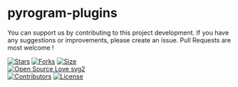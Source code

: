 # pyrogram-plugins

You can support us by contributing to this project development. If you have any suggestions or improvements, please create an issue. Pull Requests are most welcome !

[![Stars](https://img.shields.io/github/stars/VysakhTG/pyrogram-plugins?style=flat-square&color=yellow)](https://github.com/VysakhTG/pyrogram-plugins/stargazers)
[![Forks](https://img.shields.io/github/forks/VysakhTG/pyrogram-plugins?style=flat-square&color=orange)](https://github.com/VysakhTG/pyrogram-plugins/fork)
[![Size](https://img.shields.io/github/repo-size/VysakhTG/pyrogram-plugins?style=flat-square&color=green)](https://github.com/VysakhTG/pyrogram-plugins/)   
[![Open Source Love svg2](https://badges.frapsoft.com/os/v2/open-source.svg?v=103)](https://github.com/VysakhTG/pyrogram-plugins)   
[![Contributors](https://img.shields.io/github/contributors/VysakhTG/pyrogram-plugins?style=flat-square&color=green)](https://github.com/VysakhTG/pyrogram-plugins/graphs/contributors)
[![License](https://img.shields.io/badge/License-GNU-blue)](https://github.com/VysakhTG/pyrogram-plugins/blob/main/LICENSE)
